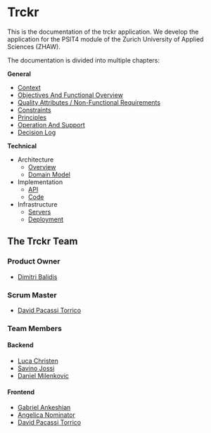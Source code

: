 # Trckr

This is the documentation of the trckr application. We develop the application for the PSIT4 module of the Zurich University of Applied Sciences (ZHAW).

The documentation is divided into multiple chapters:

**General**

* [Context](./doc/general/context.md)
* [Objectives And Functional Overview](./doc/general/objectives.md)
* [Quality Attributes / Non-Functional Requirements](./doc/general/quality_attributes.md)
* [Constraints](./doc/general/constraints.md)
* [Principles](./doc/general/principles.md)
* [Operation And Support](./doc/general/operation_support.md)
* [Decision Log](./doc/general/decision_log.md)

**Technical**

* Architecture
  * [Overview](./doc/technical/architecture/architecture.md)
  * [Domain Model](./doc/technical/architecture/domain_model.md)
* Implementation
  * [API](./doc/technical/implementation/api.md)
  * [Code](./doc/technical/implementation/code.md)
* Infrastructure
  * [Servers](./doc/technical/infrastructure/servers.md)
  * [Deployment](./doc/technical/infrastructure/deployment.md)

## The Trckr Team

### Product Owner

* [Dimitri Balidis](mailto:baliddim@students.zhaw.ch)

### Scrum Master

* [David Pacassi Torrico](mailto:pacasdav@students.zhaw.ch)

### Team Members

#### Backend

* [Luca Christen](mailto:chrisluc@students.zhaw.ch)
* [Savino Jossi](mailto:jossisav@students.zhaw.ch)
* [Daniel Milenkovic](mailto:milendan@students.zhaw.ch)

#### Frontend

* [Gabriel Ankeshian](mailto:ankesgab@students.zhaw.ch)
* [Angelica Nominator](mailto:moreiane@students.zhaw.ch)
* [David Pacassi Torrico](mailto:pacasdav@students.zhaw.ch)
